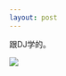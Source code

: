 ```yaml
---
layout: post
---
```

跟DJ学的。

![](http://i3.6.cn/cvbnm/f5/c7/eb/6cae9c650debd5d7242b899d5f38d36d.jpg)

 